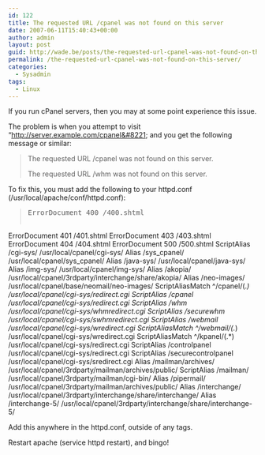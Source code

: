 ```yaml
---
id: 122
title: The requested URL /cpanel was not found on this server
date: 2007-06-11T15:40:43+00:00
author: admin
layout: post
guid: http://wade.be/posts/the-requested-url-cpanel-was-not-found-on-this-server
permalink: /the-requested-url-cpanel-was-not-found-on-this-server/
categories:
  - Sysadmin
tags:
  - Linux
---
```

<p class="lead">
  If you run cPanel servers, then you may at some point experience this issue.
</p>

The problem is when you attempt to visit &#8220;http://server.example.com/cpanel&#8221; and you get the following message or similar:

> The requested URL /cpanel was not found on this server.
> 
> The requested URL /whm was not found on this server.

<!--more-->To fix this, you must add the following to your httpd.conf (/usr/local/apache/conf/httpd.conf):

> <pre>ErrorDocument 400 /400.shtml
ErrorDocument 401 /401.shtml
ErrorDocument 403 /403.shtml
ErrorDocument 404 /404.shtml
ErrorDocument 500 /500.shtml
ScriptAlias /cgi-sys/ /usr/local/cpanel/cgi-sys/
Alias /sys_cpanel/ /usr/local/cpanel/sys_cpanel/
Alias /java-sys/ /usr/local/cpanel/java-sys/
Alias /img-sys/ /usr/local/cpanel/img-sys/
Alias /akopia/ /usr/local/cpanel/3rdparty/interchange/share/akopia/
Alias /neo-images/ /usr/local/cpanel/base/neomail/neo-images/
ScriptAliasMatch ^/cpanel/(.*) /usr/local/cpanel/cgi-sys/redirect.cgi
ScriptAlias /cpanel /usr/local/cpanel/cgi-sys/redirect.cgi
ScriptAlias /whm /usr/local/cpanel/cgi-sys/whmredirect.cgi
ScriptAlias /securewhm /usr/local/cpanel/cgi-sys/swhmredirect.cgi
ScriptAlias /webmail /usr/local/cpanel/cgi-sys/wredirect.cgi
ScriptAliasMatch ^/webmail/(.*) /usr/local/cpanel/cgi-sys/wredirect.cgi
ScriptAliasMatch ^/kpanel/(.*) /usr/local/cpanel/cgi-sys/redirect.cgi
ScriptAlias /controlpanel /usr/local/cpanel/cgi-sys/redirect.cgi
ScriptAlias /securecontrolpanel /usr/local/cpanel/cgi-sys/sredirect.cgi
Alias /mailman/archives/ /usr/local/cpanel/3rdparty/mailman/archives/public/
ScriptAlias /mailman/ /usr/local/cpanel/3rdparty/mailman/cgi-bin/
Alias /pipermail/ /usr/local/cpanel/3rdparty/mailman/archives/public/
Alias /interchange/ /usr/local/cpanel/3rdparty/interchange/share/interchange/
Alias /interchange-5/ /usr/local/cpanel/3rdparty/interchange/share/interchange-5/</pre>

Add this anywhere in the httpd.conf, outside of any <VirtualHost> tags.

Restart apache (service httpd restart), and bingo!